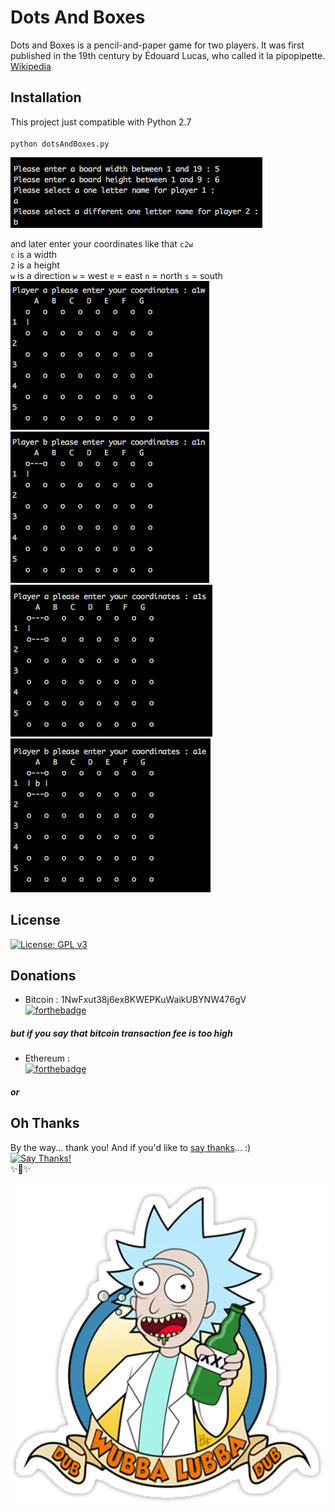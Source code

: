 # Dots And Boxes
Dots and Boxes is a pencil-and-paper game for two players. It was first published in the 19th century by Édouard Lucas, who called it la pipopipette. [Wikipedia](https://www.wikiwand.com/en/Dots_and_Boxes)

## Installation
This project just compatible with Python 2.7
<br> <br>
`python dotsAndBoxes.py`

![alt text](https://github.com/us/DotsAndBoxes/blob/master/images/ex5.png)

and later enter your coordinates like that `c2w`<br>
`c` is a width <br>
`2` is a height <br>
`w` is a direction `w` = west `e` = east `n` = north `s` = south
<br>
![alt text](https://github.com/us/DotsAndBoxes/blob/master/images/ex1.png)
![alt text](https://github.com/us/DotsAndBoxes/blob/master/images/ex2.png)
![alt text](https://github.com/us/DotsAndBoxes/blob/master/images/ex3.png)
![alt text](https://github.com/us/DotsAndBoxes/blob/master/images/ex4.png)

## License
[![License: GPL v3](https://img.shields.io/badge/License-GPL%20v3-blue.svg)](https://www.gnu.org/licenses/gpl-3.0)






## Donations

- Bitcoin : 1NwFxut38j6ex8KWEPKuWaikUBYNW476gV <br>
[![forthebadge](http://forthebadge.com/images/badges/fuck-it-ship-it.svg)](https://github.com/us)

##### but if you say that bitcoin transaction fee is too high

- Ethereum :</br>
[![forthebadge](http://forthebadge.com/images/badges/fuck-it-ship-it.svg)](https://github.com/us)

##### or 


## Oh Thanks
By the way... thank you! And if you'd like to [say thanks](https://saythanks.io/to/us)... :)  
[![Say Thanks!](https://img.shields.io/badge/Say%20Thanks-!-1EAEDB.svg)](https://saythanks.io/to/us)  
✨🍰✨

![alt text](https://github.com/us/DotsAndBoxes/blob/master/images/rick-dede.webp )
